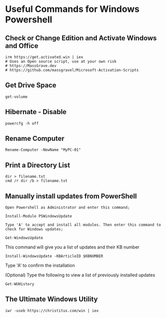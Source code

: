 # Useful Commands for Windows Powershell

## Check or Change Edition and Activate Windows and Office
```pwsh
irm https://get.activated.win | iex
# Uses an Open source script, use at your own risk
# https://MassGrave.dev
# https://github.com/massgravel/Microsoft-Activation-Scripts
```
## Get Drive Space
```pwsh
get-volume
```
## Hibernate - Disable
```pwsh
powercfg -h off
```
## Rename Computer 
```pwsh
Rename-Computer -NewName "MyPC-01"
```
## Print a Directory List
```pwsh
dir > filename.txt
cmd /r dir /b > filename.txt
```

## Manually install updates from PowerShell
    Open Powershell as Administrator and enter this command;
```pwsh
Install-Module PSWindowsUpdate
```
    Type 'A' to accept and install all modules. Then enter this command to check for Windows updates;
```pwsh
Get-WindowsUpdate
```
This command will give you a list of updates and their KB number
```pwsh
Install-WindowsUpdate -KBArticleID $KBNUMBER
```
Type 'A' to confirm the installation

(Optional) Type the following to view a list of previously installed updates
```pwsh
Get-WUHistory
```

## The Ultimate Windows Utility
```pwsh
iwr -useb https://christitus.com/win | iex
```